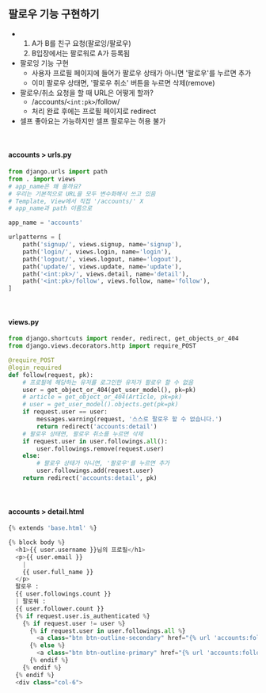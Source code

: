 ## 팔로우 기능 구현하기

* 1. A가 B를 친구 요청(팔로잉/팔로우)
  2. B입장에서는 팔로워로 A가 등록됨
* 팔로잉 기능 구현
  * 사용자 프로필 페이지에 들어가 팔로우 상태가 아니면 '팔로우'를 누르면 추가
  * 이미 팔로우 상태면, '팔로우 취소' 버튼을 누르면 삭제(remove)
* 팔로우/취소 요청을 할 때 URL은 어떻게 할까?
  * /accounts/`<int:pk>`/follow/
  * 처리 완료 후에는 프로필 페이지로 redirect
* 셀프 좋아요는 가능하지만 셀프 팔로우는 허용 불가

<br>

#### accounts > urls.py

``` python
from django.urls import path
from . import views
# app_name은 왜 쓸까요?
# 우리는 기본적으로 URL을 모두 변수화해서 쓰고 있음
# Template, View에서 직접 '/accounts/' X 
# app_name과 path 이름으로 

app_name = 'accounts'

urlpatterns = [
    path('signup/', views.signup, name='signup'),
    path('login/', views.login, name='login'),
    path('logout/', views.logout, name='logout'),
    path('update/', views.update, name='update'),
    path('<int:pk>/', views.detail, name='detail'),
    path('<int:pk>/follow', views.follow, name='follow'),
]
```

<br>

#### views.py

``` python
from django.shortcuts import render, redirect, get_objects_or_404
from django.views.decorators.http import require_POST

@require_POST
@login_required
def follow(request, pk):
    # 프로필에 해당하는 유저를 로그인한 유저가 팔로우 할 수 없음
    user = get_object_or_404(get_user_model(), pk=pk)
    # article = get_object_or_404(Article, pk=pk)
    # user = get_user_model().objects.get(pk=pk)
    if request.user == user:
        messages.warning(request, '스스로 팔로우 할 수 없습니다.')
        return redirect('accounts:detail')
    # 팔로우 상태면, 팔로우 취소를 누르면 삭제
    if request.user in user.followings.all():
        user.followings.remove(request.user)
    else:
        # 팔로우 상태가 아니면, '팔로우'를 누르면 추가
        user.followings.add(request.user)
    return redirect('accounts:detail', pk)
```

<br>

#### accounts > detail.html

``` python
{% extends 'base.html' %}

{% block body %}
  <h1>{{ user.username }}님의 프로필</h1>
  <p>{{ user.email }}
    |
    {{ user.full_name }}
  </p>
  팔로우 :
  {{ user.followings.count }}
  | 팔로워 :
  {{ user.follower.count }}
  {% if request.user.is_authenticated %}
    {% if request.user != user %}
      {% if request.user in user.followings.all %}
        <a class="btn btn-outline-secondary" href="{% url 'accounts:follow' user.pk %}">팔로우 취소</a>
      {% else %}
        <a class="btn btn-outline-primary" href="{% url 'accounts:follow' user.pk %}">팔로우</a>
      {% endif %}
    {% endif %}
  {% endif %}
  <div class="col-6">
```

<br>

